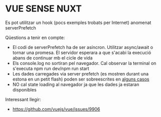 # VUE SENSE NUXT

Es pot utilitzar un hook (pocs exemples trobats per Internet) anomenat serverPrefetch

Qüestions a tenir en compte:
- El codi de serverPrefetch ha de ser asíncron. Utilitzar async/await o tornar una promesa. El servidor esperara a que s'acabi la execució abans de continuar mb el cicle de vida
- Els console.log no sortiran pel navegador. Cal observar la terminal on s'executa npm run dev/npm run start
- Les dades carregades via server prefetch (es mostren durant una estona en un petit flash) poden ser sobreescrites en [alguns casos](https://github.com/vuejs/vue/issues/9906)
- NO cal state loading al navegador ja que les dades ja estaran disponibles

Interessant llegir:
- https://github.com/vuejs/vue/issues/9906

